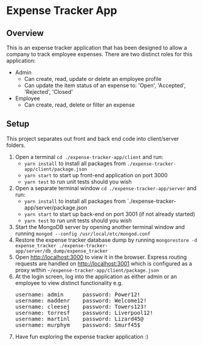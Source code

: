 #  Expense Tracker App

## Overview

This is an expense tracker application that has been designed to allow a company 
to track employee expenses. There are two distinct roles for this application:

* Admin
  * Can create, read, update or delete an employee profile
  * Can update the item status of an expense to: 'Open', 'Accepted', 'Rejected', 'Closed'
* Employee
    * Can create, read, delete or filter an expense

## Setup
This project separates out front and back end code into client/server folders.
1. Open a terminal `cd ./expense-tracker-app/client` and run:
    * `yarn install` to install all packages from `./expense-tracker-app/client/package.json`
    * `yarn start` to start up front-end application on port 3000
    * `yarn test` to run unit tests should you wish
2. Open a separate terminal window `cd ./expense-tracker-app/server` and run:
   * `yarn install` to install all packages from `./expense-tracker-app/server/package.json
   * `yarn start` to start up back-end on port 3001 (if not already started)
   * `yarn test` to run unit tests should you wish
3. Start the MongoDB server by opening another terminal window and running `mongod --config /usr/local/etc/mongod.conf`
4. Restore the expense tracker database dump by running `mongorestore -d expense_tracker ./expense-tracker-app/server/db_dump/expense_tracker`
5. Open [http://localhost:3000](http://localhost:3000) to view it in the browser. Express routing requests are handled 
   on [http://localhost:3001](http://localhost:3001) which is configured as a proxy within `~/expense-tracker-app/client/package.json`
6. At the login screen, log into the application as either admin or an employee to view distinct functionality e.g.
   <pre>
   username: admin      password: Power12! 
   username: maddenr    password: Welcome12!
   username: cleesej    password: Towers123!
   username: torresf    password: Liverpool12!
   username: martinl    password: Lizard45@
   username: murphym    password: Smurf45$
   </pre>
7. Have fun exploring the expense tracker application :)
